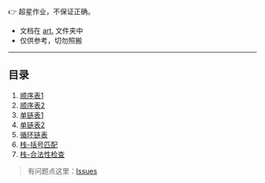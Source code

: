  :point_right: 超星作业，不保证正确。

* 文档在 [art.](https://gitee.com/urleisure/data_-structure_-and_-algorithm-homework/tree/master/art.) 文件夹中
* 仅供参考，切勿照搬

---------------------------------------------

## 目录

1. [顺序表1](https://gitee.com/urleisure/data_-structure_-and_-algorithm-homework/blob/master/art./%E9%A1%BA%E5%BA%8F%E8%A1%A81.md)
2. [顺序表2](https://gitee.com/urleisure/data_-structure_-and_-algorithm-homework/blob/master/art./%E9%A1%BA%E5%BA%8F%E8%A1%A82.md)
3. [单链表1](https://gitee.com/urleisure/data_-structure_-and_-algorithm-homework/blob/master/art./%E5%8D%95%E9%93%BE%E8%A1%A81.md)
4. [单链表2](https://gitee.com/urleisure/data_-structure_-and_-algorithm-homework/blob/master/art./%E9%93%BE%E8%A1%A81.md)
5. [循环链表](https://gitee.com/urleisure/data_-structure_-and_-algorithm-homework/blob/master/art./%E5%BE%AA%E7%8E%AF%E9%93%BE%E8%A1%A8.md)
6. [栈-括号匹配](https://gitee.com/urleisure/data_-structure_-and_-algorithm-homework/blob/master/art./%E6%A0%88-%E6%8B%AC%E5%8F%B7%E5%8C%B9%E9%85%8D.md)
7. [栈-合法性检查](https://gitee.com/urleisure/data_-structure_-and_-algorithm-homework/blob/master/art./%E6%A0%88-%E5%90%88%E6%B3%95%E6%80%A7%E6%A3%80%E6%9F%A5.md)

>有问题点这里：[Issues](https://gitee.com/urleisure/data_-structure_-and_-algorithm-homework/issues)